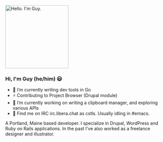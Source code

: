 
<a target="_blank" rel="noopener noreferrer" href="https://guylyons.dev/art/jimly.png">
<img width="200" src="https://guylyons.dev/art/jimly.png" alt="Hello. I'm Guy." style="max-width: 100%;">
</a>


### Hi, I'm Guy (he/him) 😃‍
- 🌱 I’m currently writing dev tools in Go
- ⚡ Contributing to Project Browser (Drupal module)
- 🔭 I’m currently working on writing a clipboard manager, and exploring various APIs
- 💬 Find me on IRC irc.libera.chat as cstls. Usually idling in #emacs.

A Portland, Maine based developer. I specialize in Drupal, WordPress and Ruby on Rails applications. In the past I've also worked as a freelance designer and illustrator.

<!--
**guylyons/guylyons** is a ✨ _special_ ✨ repository because its `README.md` (this file) appears on your GitHub profile.

Here are some ideas to get you started:

- 🌱 I’m currently learning ...
- 👯 I’m looking to collaborate on ...
- 🤔 I’m looking for help with ...
- 💬 Ask me about ...
- 📫 How to reach me: ...
- 😄 Pronouns: ...
- ⚡ Fun fact: ...
-->
